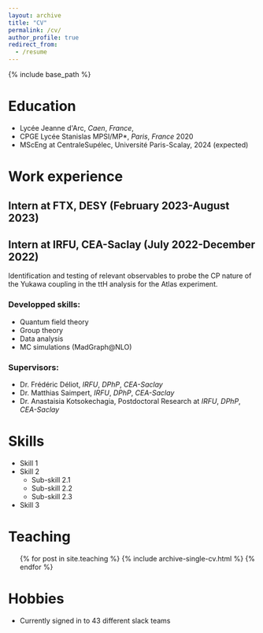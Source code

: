 ```yaml
---
layout: archive
title: "CV"
permalink: /cv/
author_profile: true
redirect_from:
  - /resume
---
```


{% include base_path %}

Education
======
* Lycée Jeanne d'Arc, *Caen*, *France*, 
* CPGE Lycée Stanislas MPSI/MP*, *Paris*, *France* 2020
* MScEng at CentraleSupélec, Université Paris-Scalay, 2024 (expected)

Work experience
======

Intern at FTX, DESY (February 2023-August 2023)
------


Intern at IRFU, CEA-Saclay (July 2022-December 2022)
------
Identification and testing of relevant observables to probe the CP nature of the Yukawa coupling in the ttH analysis for the Atlas
experiment.

### Developped skills:
- Quantum field theory
- Group theory
- Data analysis
- MC simulations (MadGraph@NLO)
  
### Supervisors:
- Dr. Frédéric Déliot, *IRFU*, *DPhP*, *CEA-Saclay*
- Dr. Matthias Saimpert,  *IRFU*, *DPhP*, *CEA-Saclay*
- Dr. Anastaisia Kotsokechagia, Postdoctoral Research at *IRFU*, *DPhP*, *CEA-Saclay*

Skills
======
* Skill 1
* Skill 2
  * Sub-skill 2.1
  * Sub-skill 2.2
  * Sub-skill 2.3
* Skill 3


Teaching
======
  <ul>{% for post in site.teaching %}
    {% include archive-single-cv.html %}
  {% endfor %}</ul>
  
Hobbies
======
* Currently signed in to 43 different slack teams
